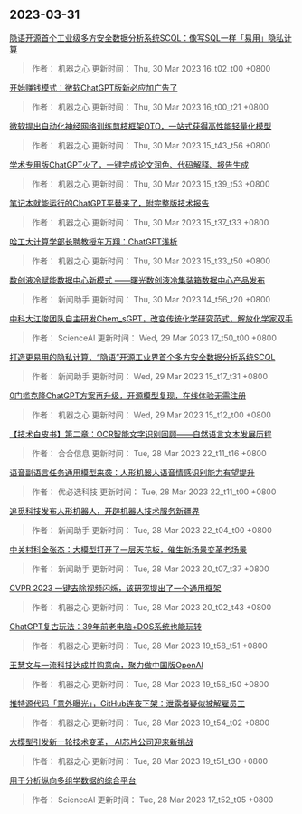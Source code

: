
## 2023-03-31

 [隐语开源首个工业级多方安全数据分析系统SCQL：像写SQL一样「易用」隐私计算](https://www.jiqizhixin.com/articles/2023-03-30-5)

> 作者： 机器之心  更新时间： Thu, 30 Mar 2023 16_t02_t00 +0800

 [开始赚钱模式：微软ChatGPT版新必应加广告了](https://www.jiqizhixin.com/articles/2023-03-30-10)

> 作者： 机器之心  更新时间： Thu, 30 Mar 2023 16_t00_t21 +0800

 [微软提出自动化神经网络训练剪枝框架OTO，一站式获得高性能轻量化模型](https://www.jiqizhixin.com/articles/2023-03-30-9)

> 作者： 机器之心  更新时间： Thu, 30 Mar 2023 15_t43_t56 +0800

 [学术专用版ChatGPT火了，一键完成论文润色、代码解释、报告生成](https://www.jiqizhixin.com/articles/2023-03-30-8)

> 作者： 机器之心  更新时间： Thu, 30 Mar 2023 15_t39_t53 +0800

 [笔记本就能运行的ChatGPT平替来了，附完整版技术报告](https://www.jiqizhixin.com/articles/2023-03-30-7)

> 作者： 机器之心  更新时间： Thu, 30 Mar 2023 15_t37_t33 +0800

 [哈工大计算学部长聘教授车万翔：ChatGPT浅析](https://www.jiqizhixin.com/articles/2023-03-30-6)

> 作者： 机器之心  更新时间： Thu, 30 Mar 2023 15_t33_t50 +0800

 [数创液冷赋能数据中心新模式  ——曙光数创液冷集装箱数据中心产品发布](https://www.jiqizhixin.com/articles/2023-03-30-4)

> 作者： 新闻助手  更新时间： Thu, 30 Mar 2023 14_t56_t20 +0800

 [中科大江俊团队自主研发Chem_sGPT，改变传统化学研究范式，解放化学家双手](https://www.jiqizhixin.com/articles/2023-03-30)

> 作者： ScienceAI  更新时间： Wed, 29 Mar 2023 17_t50_t00 +0800

 [打造更易用的隐私计算，“隐语”开源工业界首个多方安全数据分析系统SCQL](https://www.jiqizhixin.com/articles/2023-03-29-4)

> 作者： 新闻助手  更新时间： Wed, 29 Mar 2023 15_t17_t31 +0800

 [0门槛克隆ChatGPT方案再升级，开源模型复现，在线体验无需注册](https://www.jiqizhixin.com/articles/2023-03-29-15)

> 作者： 机器之心  更新时间： Wed, 29 Mar 2023 15_t12_t00 +0800

 [【技术白皮书】第二章：OCR智能文字识别回顾——自然语言文本发展历程](https://www.jiqizhixin.com/articles/2023-03-28-6)

> 作者： 合合信息  更新时间： Tue, 28 Mar 2023 22_t11_t16 +0800

 [语音副语言任务通用模型来袭：人形机器人语音情感识别能力有望提升](https://www.jiqizhixin.com/articles/2023-03-27-5)

> 作者： 优必选科技  更新时间： Tue, 28 Mar 2023 22_t11_t00 +0800

 [追觅科技发布人形机器人，开辟机器人技术服务新疆界](https://www.jiqizhixin.com/articles/2023-03-28-13)

> 作者： 新闻助手  更新时间： Tue, 28 Mar 2023 22_t04_t00 +0800

 [中关村科金张杰：大模型打开了一层天花板，催生新场景变革老场景](https://www.jiqizhixin.com/articles/2023-03-28-12)

> 作者： 新闻助手  更新时间： Tue, 28 Mar 2023 20_t07_t37 +0800

 [CVPR 2023   一键去除视频闪烁，该研究提出了一个通用框架](https://www.jiqizhixin.com/articles/2023-03-28-11)

> 作者： 机器之心  更新时间： Tue, 28 Mar 2023 20_t02_t43 +0800

 [ChatGPT复古玩法：39年前老电脑+DOS系统也能玩转](https://www.jiqizhixin.com/articles/2023-03-28-10)

> 作者： 机器之心  更新时间： Tue, 28 Mar 2023 19_t58_t51 +0800

 [王慧文与一流科技达成并购意向，聚力做中国版OpenAI](https://www.jiqizhixin.com/articles/2023-03-28-9)

> 作者： 机器之心  更新时间： Tue, 28 Mar 2023 19_t56_t50 +0800

 [推特源代码「意外曝光」，GitHub连夜下架：泄露者疑似被解雇员工](https://www.jiqizhixin.com/articles/2023-03-28-8)

> 作者： 机器之心  更新时间： Tue, 28 Mar 2023 19_t54_t02 +0800

 [大模型引发新一轮技术变革， AI芯片公司迎来新挑战](https://www.jiqizhixin.com/articles/2023-03-28-7)

> 作者： 机器之心  更新时间： Tue, 28 Mar 2023 19_t51_t30 +0800

 [用于分析纵向多组学数据的综合平台](https://www.jiqizhixin.com/articles/2023-03-28-4)

> 作者： ScienceAI  更新时间： Tue, 28 Mar 2023 17_t52_t05 +0800
